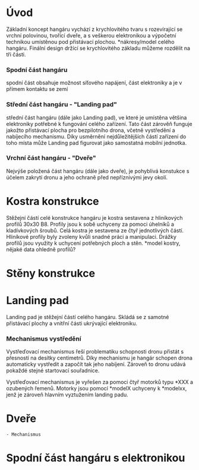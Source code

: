 # Úvod
Základní koncept hangáru vychází z krychlovitého tvaru s rozevírající se vrchní polovinou, tvořící dveře, a s veškerou elektronikou a výpočetní technikou umístěnou pod přistávací plochou. *nákresy/model celého hangáru. Finální design držící se krychlovitého základu můžeme rozdělit na tři části. 
### Spodní část hangáru 
spodní část obsahuje možnost síťového napájení, část elektroniky a je v přímem kontaktu se zemí
### Střední část hangáru - "Landing pad"
střední část hangáru (dále jako Landing pad), ve které je umístěna většina elektroniky potřebné k fungování celého zařízení. Tato část zárověň funguje jakožto přistávací plocha pro bezpilotního drona, včetně vystředění a nabíjecího mechanismu. Díky usměrnění nejdůležitějších částí zařízení do toho místa může Landing pad figurovat jako samostatná mobilní jednotka.
### Vrchní část hangáru - "Dveře"
Nejvýše položená část hangáru (dále jako dveře), je pohyblivá konstukce s účelem zakrytí dronu a jeho ochraně před nepříznivými jevy okolí.

# Kostra konstrukce
Stěžejní částí celé konstrukce hangáru je kostra sestavena z hliníkových profilů 30x30 B8. Profily jsou k sobě uchyceny za pomoci úhelníků a kladívkových šroubů. Celá kostra je sestavena ze čtyř jednotlivých částí. Hliníkové profily byly zvoleny kvůli snadné práci a manipulaci. Drážky profilů jsou využity k uchycení potřebných ploch a stěn. *model kostry, nějaké data ohledně profilů?

# Stěny konstrukce

# Landing pad
Landing pad je stěžejní částí celého hangáru. Skládá se z samotné přistávací plochy a vnitřní části ukrývající elektroniku.

### Mechanismus vystředění
Vystřeďovací mechanismus řeší problematiku schopnosti dronu přistát s přesností na desítky centimetrů. Díky mechanismu je hangár schopen drona automaticky vystředit a započít tak jeho nabíjení. Zároveň to dronu udává pokaždé stejné startovací souřadnice.

Vystřeďovací mechanismus je vyřešen za pomoci čtyř motorků typu *XXX a ozubených řemenů. Motorky jsou pomocí *modelX uchyceny k *modelxx, jenž je zároveň hlavním vyztužením landing padu. 
    
# Dveře
    - Mechanismus
    
# Spodní část hangáru s elektronikou
